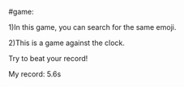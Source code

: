 #game:

1)In this game, you can search for the same emoji. 

2)This is a game against the clock.

Try to beat your record!

My record: 5.6s
